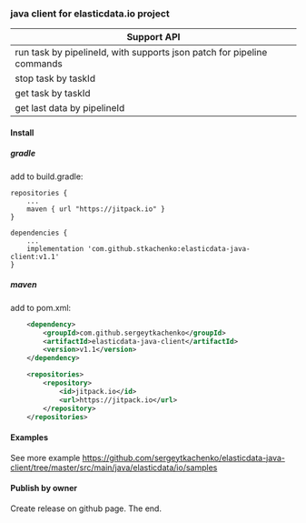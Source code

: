 ### java client for elasticdata.io project

| Support API  |
| ------------- |
| run task by pipelineId, with supports json patch for pipeline commands |
| stop task by taskId  |
| get task by taskId  |
| get last data by pipelineId  |

#### Install 

##### gradle

add to build.gradle: 
```
repositories {
    ...
    maven { url "https://jitpack.io" }
}
```
 
```
dependencies {
    ...
    implementation 'com.github.stkachenko:elasticdata-java-client:v1.1'
}
```
##### maven

add to pom.xml: 
```xml
    <dependency>
        <groupId>com.github.sergeytkachenko</groupId>
        <artifactId>elasticdata-java-client</artifactId>
        <version>v1.1</version>
    </dependency>
```

```xml
    <repositories>
        <repository>
            <id>jitpack.io</id>
            <url>https://jitpack.io</url>
        </repository>
    </repositories>
```

#### Examples  

See more example https://github.com/sergeytkachenko/elasticdata-java-client/tree/master/src/main/java/elasticdata/io/samples

#### Publish by owner 

Create release on github page. The end. 